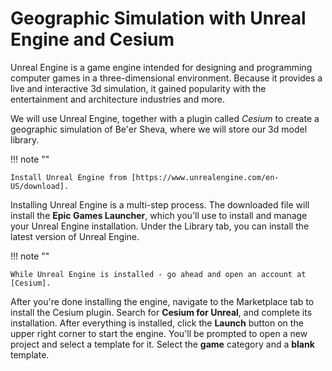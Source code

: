 # Geographic Simulation with Unreal Engine and Cesium

Unreal Engine is a game engine intended for designing and programming computer games in a three-dimensional environment. Because it provides a live and interactive 3d simulation, it gained popularity with the entertainment and architecture industries and more.

We will use Unreal Engine, together with a plugin called _Cesium_ to create a geographic simulation of Be'er Sheva, where we will store our 3d model library.

!!! note ""
    
    Install Unreal Engine from [https://www.unrealengine.com/en-US/download].

Installing Unreal Engine is a multi-step process. The downloaded file will install the **Epic Games Launcher**, which you'll use to install and manage your Unreal Engine installation. Under the Library tab, you can install the latest version of Unreal Engine.

!!! note ""
    
    While Unreal Engine is installed - go ahead and open an account at [Cesium].

After you're done installing the engine, navigate to the Marketplace tab to install the Cesium plugin. Search for **Cesium for Unreal**, and complete its installation.
After everything is installed, click the **Launch** button on the upper right corner to start the engine. You'll be prompted to open a new project and select a template for it. Select the **game** category and a **blank** template.

[https://www.unrealengine.com/en-us/download]: https://www.unrealengine.com/en-US/download
[cesium]: https://cesium.com/

